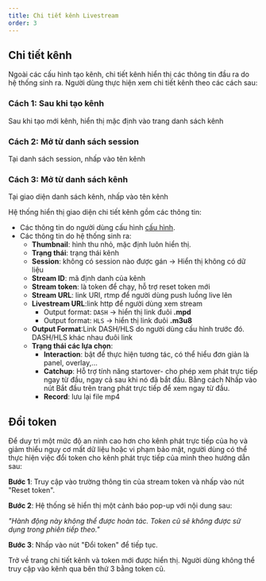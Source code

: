 ```yaml
---
title: Chi tiết kênh Livestream
order: 3
---
```


## Chi tiết kênh

Ngoài các cấu hình tạo kênh, chi tiết kênh hiển thị các thông tin đầu ra do hệ thống sinh ra. Người dùng thực hiện xem chi tiết kênh theo các cách sau:

### Cách 1: Sau khi tạo kênh

Sau khi tạo mới kênh, hiển thị mặc định vào trang danh sách kênh

### Cách 2: Mở từ danh sách session

Tại danh sách session, nhấp vào tên kênh

### Cách 3: Mở từ danh sách kênh

Tại giao diện danh sách kênh, nhấp vào tên kênh

Hệ thống hiển thị giao diện chi tiết kênh gồm các thông tin:

- Các thông tin do người dùng cấu hình [cấu hình](1-create#bước-1).
- Các thông tin do hệ thống sinh ra:
  - **Thumbnail**: hình thu nhỏ, mặc định luôn hiển thị.
  - **Trạng thái**: trạng thái kênh
  - **Session**: không có session nào được gán → Hiển thị không có dữ liệu
  - **Stream ID**: mã định danh của kênh
  - **Stream token**: là token để chạy, hỗ trợ reset token mới
  - **Stream URL**: link URI, rtmp để người dùng push luồng live lên
  - **Livestream URL**:link http để người dùng xem stream
    - Output format: `DASH` → hiển thị link đuôi **.mpd**
    - Output format: `HLS` → hiển thị link đuôi **.m3u8**
  - **Output Format**:Link DASH/HLS do người dùng cấu hình trước đó. DASH/HLS khác nhau đuôi link
  - **Trạng thái các lựa chọn**:
    - **Interaction**: bật để thực hiện tương tác, có thể hiểu đơn giản là panel, overlay,…
    - **Catchup**: Hỗ trợ tính năng startover-  cho phép xem phát trực tiếp ngay từ đầu, ngay cả sau khi nó đã bắt đầu. Bằng cách Nhấp vào nút Bắt đầu trên trang phát trực tiếp để xem ngay từ đầu.
    - **Record**: lưu lại file mp4

## Đổi token

Để duy trì một mức độ an ninh cao hơn cho kênh phát trực tiếp của họ và giảm thiểu nguy cơ mất dữ liệu hoặc vi phạm bảo mật,  người dùng có thể thực hiện việc đổi token cho kênh phát trực tiếp của mình theo hướng dẫn sau:

**Bước 1**: Truy cập vào trường thông tin của stream token và nhấp vào nút "Reset token".

**Bước 2**: Hệ thống sẽ hiển thị một cảnh báo pop-up với nội dung sau:

_"Hành động này không thể được hoàn tác. Token cũ sẽ không được sử dụng trong phiên tiếp theo."_

**Bước 3**: Nhấp vào nút "Đổi token" để tiếp tục.

Trở về trang chi tiết kênh và token mới được hiển thị. Người dùng không thể truy cập vào kênh qua bên thứ 3 bằng token cũ.
